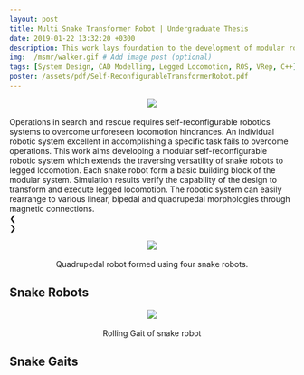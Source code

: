 ```yaml
---
layout: post
title: Multi Snake Transformer Robot | Undergraduate Thesis
date: 2019-01-22 13:32:20 +0300
description: This work lays foundation to the development of modular robotic system that extends the traversing versatility of snake robot to the legged locomotion.   
img:  /msmr/walker.gif # Add image post (optional)
tags: [System Design, CAD Modelling, Legged Locomotion, ROS, VRep, C++]
poster: /assets/pdf/Self-ReconfigurableTransformerRobot.pdf
---
```

<p align="center">
    <img src="{{site.baseurl}}/assets/img/msmr/strip.png">
</p>
Operations in search and rescue requires self-reconfigurable robotics systems to overcome unforeseen locomotion hindrances. An individual robotic system excellent in accomplishing a specific task fails to overcome operations. This work aims developing a modular self-reconfigurable robotic system which extends the traversing versatility of snake robots to legged locomotion. Each snake robot form a basic building block of the modular system. Simulation results verify the capability of the design to transform and execute legged locomotion. The robotic system can easily rearrange to various linear, bipedal and quadrupedal morphologies through magnetic connections. 


<style>
.mySlides {display:none}
.w3-left, .w3-right, .w3-badge {cursor:pointer}
.w3-badge {height:13px;width:13px;padding:0}
</style>
<body>

<div class="w3-content w3-display-container" style="max-width:800px">
  <img class="mySlides" src="/assets/img/msmr/design1.png" style="width:50%">
  <img class="mySlides" src="/assets/img/msmr/design2.png" style="width:100%">
  <img class="mySlides" src="/assets/img/msmr/design3.png" style="width:100%">
  <div class="w3-center w3-container w3-section w3-large w3-text-white w3-display-bottommiddle" style="width:100%">
    <div class="w3-left w3-hover-text-khaki" onclick="plusDivs(-1)">&#10094;</div>
    <div class="w3-right w3-hover-text-khaki" onclick="plusDivs(1)">&#10095;</div>
    <span class="w3-badge demo w3-border w3-transparent w3-hover-white" onclick="currentDiv(1)"></span>
    <span class="w3-badge demo w3-border w3-transparent w3-hover-white" onclick="currentDiv(2)"></span>
    <span class="w3-badge demo w3-border w3-transparent w3-hover-white" onclick="currentDiv(3)"></span>
  </div>
</div>

<script>
var slideIndex = 1;
showDivs(slideIndex);

function plusDivs(n) {
  showDivs(slideIndex += n);
}

function currentDiv(n) {
  showDivs(slideIndex = n);
}

function showDivs(n) {
  var i;
  var x = document.getElementsByClassName("mySlides");
  var dots = document.getElementsByClassName("demo");
  if (n > x.length) {slideIndex = 1}
  if (n < 1) {slideIndex = x.length}
  for (i = 0; i < x.length; i++) {
    x[i].style.display = "none";  
  }
  for (i = 0; i < dots.length; i++) {
    dots[i].className = dots[i].className.replace(" w3-white", "");
  }
  x[slideIndex-1].style.display = "block";  
  dots[slideIndex-1].className += " w3-white";
}
</script>

<p align="center">
    <img src="{{site.baseurl}}/assets/img/msmr/walker.gif">
    <figcaption align="center"> Quadrupedal robot formed using four snake robots.</figcaption>
</p>

## Snake Robots
<p align="center">
    <img src="{{site.baseurl}}/assets/img/msmr/rolling_good.gif">
    <figcaption align="center"> Rolling Gait of snake robot</figcaption>
</p>


## Snake Gaits
<!-- <p align="center">
    <img src="{{site.baseurl}}/assets/img/msmr/rolling_good.gif">
    <figcaption align="center"> Rolling Gait of snake robot</figcaption>
</p>

<p align="center">
    <img src="{{site.baseurl}}/assets/img/msmr/rolling_good.gif">
    <figcaption align="center"> Quadrupedal robot formed using four snake robots.</figcaption>
</p> -->

